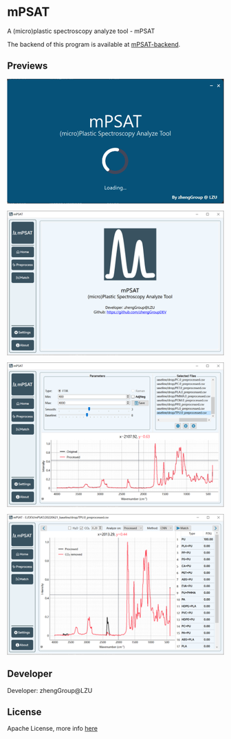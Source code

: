 # mPSAT

A (micro)plastic spectroscopy analyze tool - mPSAT

The backend of this program is available at [mPSAT-backend](mPSAT-backend).

## Previews

![splash screen](images/splash.png)

![Home](images/home.png)

![Preprocess](images/preprocess.png)

![Match](images/match.png)

## Developer

Developer: zhengGroup@LZU

## License

Apache License, more info [here](README.md)
